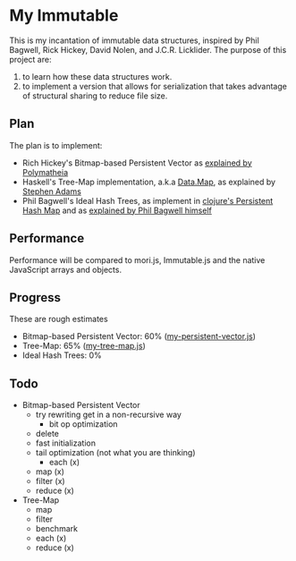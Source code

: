 # My Immutable

This is my incantation of immutable data structures, inspired by
Phil Bagwell, Rick Hickey, David Nolen, and J.C.R. Licklider. The
purpose of this project are:

1. to learn how these data structures work.
2. to implement a version that allows for
serialization that takes advantage of structural sharing to
reduce file size.

## Plan

The plan is to implement:

* Rich Hickey's Bitmap-based Persistent Vector as [explained by Polymatheia](https://hypirion.com/musings/understanding-persistent-vector-pt-1)
* Haskell's Tree-Map implementation, a.k.a [Data.Map](https://hackage.haskell.org/package/containers-0.4.2.0/docs/Data-Map.html), as explained by [Stephen Adams](http://groups.csail.mit.edu/mac/users/adams/BB/)
* Phil Bagwell's Ideal Hash Trees, as implement in [clojure's Persistent Hash Map](https://github.com/clojure/clojure/blob/master/src/jvm/clojure/lang/PersistentHashMap.java) and as [explained by Phil Bagwell himself](https://lampwww.epfl.ch/papers/idealhashtrees.pdf)

## Performance

Performance will be compared to mori.js, Immutable.js and the native JavaScript arrays and
objects.

## Progress

These are rough estimates

* Bitmap-based Persistent Vector: 60% ([my-persistent-vector.js](my-persistent-vector.js))
* Tree-Map: 65% ([my-tree-map.js](my-tree-map.js))
* Ideal Hash Trees: 0%

## Todo

* Bitmap-based Persistent Vector
  * try rewriting get in a non-recursive way
    * bit op optimization
  * delete
  * fast initialization
  * tail optimization (not what you are thinking)
	* each (x)
  * map (x)
  * filter (x)
  * reduce (x)
* Tree-Map
    * map
    * filter
    * benchmark
	* each (x)
    * reduce (x)
